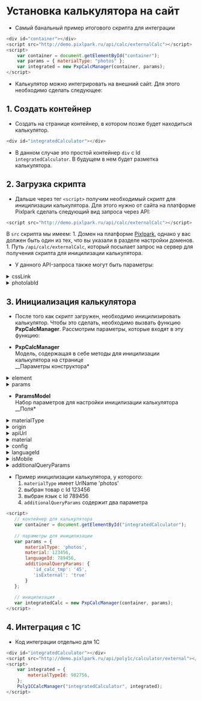 # Установка калькулятора на сайт

* Самый банальный пример итогового скрипта для интеграции
```js
<div id="container"></div>
<script src="http://demo.pixlpark.ru/api/calc/externalCalc"></script>
<script>
    var container = document.getElementById("container");
    var params = { materialType: "photos" };
    var integrated = new PxpCalcManager(container, params);
</script>
```
* Калькулятор можно интегрировать на внешний сайт. Для этого необходимо сделать следующее:

## 1. Создать контейнер
* Cоздать на странице контейнер, в котором позже будет находиться калькулятор.
```js
<div id="integratedCalculator"></div>
```
* В данном случае это простой контейнер `div` с Id `integratedCalculator`. В будущем в нем будет разметка калькулятора.

## 2. Загрузка скрипта
* Дальше через тег `<script>` получим необходимый скрипт для иницилизации калькулятора. Для этого нужно от сайта на платформе Pixlpark сделать следующий вид запроса через API:
```js
<script src="http://demo.pixlpark.ru/api/calc/externalCalc"></script>
```
В `src` скрипта мы имеем:
    1. Домен на платформе [Pixlpark](http://demo.pixlpark.ru), однако у вас должен быть один из тех, что вы указали в разделе настройки доменов.
    1. Путь `/api/calc/externalCalc`, который посылает запрос на сервер для получения скрипта для иницилизации калькулятора.
* У данного API-запроса также могут быть параметры:

<details>
<summary>cssLink</summary>

| cssLink | |
|---|---|
| __описание__ | Загружает на страницу css файл по указанной ссылке |
| __по-умолчанию__ | common.css |
| __необходимость__ | Необязательный параметр |
| __пример использования__ | `<script src="http://demo.pixlpark.ru/api/calc/externalCalc?cssLink=/content/css/cssCalc"></script>` |

</details>

<details>
<summary>photolabId</summary>

| photolabId | |
|---|---|
| __описание__ | Загружает калькулятор от конкретного сайта по указанному Id |
| __по-умолчанию__ | Берется от указанного домена |
| __необходимость__ | Необязательный параметр |
| __пример использования__ | `<script src="http://demo.pixlpark.ru/api/calc/externalCalc?photolabId=3264"></script>` |

</details>

## 3. Инициализация калькулятора
* После того как скрипт загружен, необходимо иницилизировать калькулятор. Чтобы это сделать, необходимо вызвать функцию __PxpCalcManager__. Рассмотрим параметры, которые входят в эту функцию:

* __PxpCalcManager__  
Модель, содержащая в себе методы для иницилизации калькулятора на странице  
__Параметры конструктора*

<details>
<summary>element</summary>

| | HTMLElement |
|---|---|
| __описание__ | Контейнер, в который будет заружен калькулятор |

</details>

<details>
<summary>params</summary>

| | ParamsModel |
|---|---|
| __описание__ | Набор параметров для настройки иницилизации калькулятора |

</details>

* __ParamsModel__  
Набор параметров для настройки иницилизации калькулятора  
__Поля*

<details>
<summary>materialType</summary>

| __Тип переменной__ | `string` или `number` |
|---|---|
| __описание__ | Id или UrlName категории (можно найти в настройках категории) |
| __Необходимость__ | Обязательный параметр |

</details>

<details>
<summary>origin</summary>

| __Тип переменной__ | `string` |
|---|---|
| __описание__ | Оригинальный домен, на который будет переходить пользователь для оформления заказа |
| __по-умолчанию__ | Домен от которого загружается скрипт для иницилизации (если брать пример выше - то http://demo.pixlpark.ru) |
| __Необходимость__ | Необязательный параметр |

</details>

<details>
<summary>apiUrl</summary>

| __Тип переменной__ | `string` |
|---|---|
| __описание__ | Домен для API запросов (загрузка данных по категориям, товарам, расчет цен и т.п.) |
| __по-умолчанию__ | Параметр origin |
| __Необходимость__ | Необязательный параметр |

</details>

<details>
<summary>material</summary>

| __Тип переменной__ | `string` или `number` |
|---|---|
| __описание__ | Id или UrlName товара (можно найти в настройках товара) |
| __по-умолчанию__ | null |
| __Необходимость__ | Необязательный параметр |

</details>

<details>
<summary>config</summary>

| __Тип переменной__ | `string` |
|---|---|
| __описание__ | Имя конфигурации, задается в настройках калькулятора |
| __по-умолчанию__ | default |
| __Необходимость__ | Необязательный параметр |

</details>

<details>
<summary>languageId</summary>

| __Тип переменной__ | `number` |
|---|---|
| __описание__ | Id языка сайта |
| __по-умолчанию__ | Id главного языка сайта из параметра origin |
| __Необходимость__ | Необязательный параметр |

</details>

<details>
<summary>isMobile</summary>

| __Тип переменной__ | `boolean` |
|---|---|
| __описание__ | Возвращает мобильная версия калькулятора или нет |
| __по-умолчанию__ | false |
| __Необходимость__ | Необязательный параметр |

</details>

<details>
<summary>additionalQueryParams</summary>

| __Тип переменной__ | Словарь `{ string: string }` |
|---|---|
| __описание__ | Собственные параметры, которые уйдут в строку запроса при переходе из калькулятора |
| __по-умолчанию__ | null |
| __Необходимость__ | Необязательный параметр |
| __примечание__ | Данный параметр нужен для того, чтобы если вы нажимаете на кнопку заказать на внешнем калькуляторе, ссылка, ведущая на следующую страницу, содержала эти параметры как часть запроса |

</details>

* Пример иницилизации калькулятора, у которого:
    1. `materialType` имеет UrlName 'photos'
    1. выбран товар с Id 123456
    1. выбран язык с Id 789456
    1. `additionalQueryParams` содержит два параметра
```js
<script>
   // контейнер для калькулятора
   var container = document.getElementById("integratedCalculator"); 
 
   // параметры для иницилизации
   var params = { 
       materialType: 'photos',
       material: 123456,
       languageId: 789456,
       additionalQueryParams: {
          'id_calc_tmp': '45',
          'isExternal': 'true'
       }
   };
 
   // иницилизация
   var integratedCalc = new PxpCalcManager(container, params);                                    
</script>
```

## 4. Интеграция с 1С
* Код интеграции отдельно для 1С
```js
<div id="integratedCalculator"></div>
<script src="http://demo.pixlpark.ru/api/poly1c/calculator/external"></script>
<script>
    var integrated = {
	    materialTypeId: 982756, 
    };
    Poly1CCalcManager("integratedCalculator", integrated);
</script>
```
